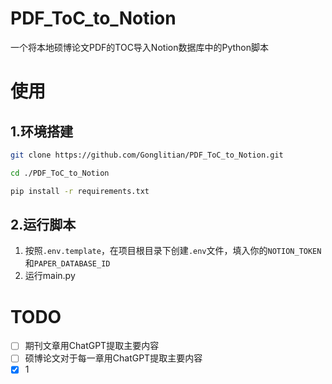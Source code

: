 # PDF_ToC_to_Notion

一个将本地硕博论文PDF的TOC导入Notion数据库中的Python脚本

# 使用
## 1.环境搭建
```bash
git clone https://github.com/Gonglitian/PDF_ToC_to_Notion.git
```

```bash
cd ./PDF_ToC_to_Notion
```

```bash
pip install -r requirements.txt
```
## 2.运行脚本
1. 按照`.env.template`，在项目根目录下创建`.env`文件，填入你的`NOTION_TOKEN`和`PAPER_DATABASE_ID`
2. 运行main.py

# TODO
- [ ] 期刊文章用ChatGPT提取主要内容
- [ ] 硕博论文对于每一章用ChatGPT提取主要内容
- [x] 1